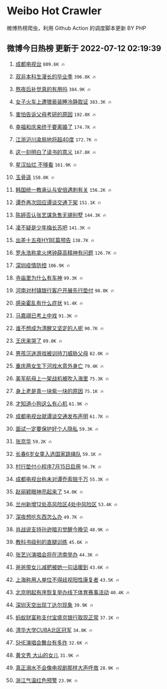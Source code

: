 # Weibo Hot Crawler 



微博热榜爬虫，利用 Github Action 的调度脚本更新 BY PHP 


## 微博今日热榜 更新于 2022-07-12 02:19:39 
1. [成都电视台](https://s.weibo.com/weibo?q=%E6%88%90%E9%83%BD%E7%94%B5%E8%A7%86%E5%8F%B0&Refer=top) `809.6K 🔥` 

1. [双非本科生漫长的毕业季](https://s.weibo.com/weibo?q=%23%E5%8F%8C%E9%9D%9E%E6%9C%AC%E7%A7%91%E7%94%9F%E6%BC%AB%E9%95%BF%E7%9A%84%E6%AF%95%E4%B8%9A%E5%AD%A3%23&Refer=top) `396.8K 🔥` 

1. [熬夜后补觉真的有用吗](https://s.weibo.com/weibo?q=%23%E7%86%AC%E5%A4%9C%E5%90%8E%E8%A1%A5%E8%A7%89%E7%9C%9F%E7%9A%84%E6%9C%89%E7%94%A8%E5%90%97%23&Refer=top) `384.9K 🔥` 

1. [女子火车上遭猥亵装睡冷静取证](https://s.weibo.com/weibo?q=%23%E5%A5%B3%E5%AD%90%E7%81%AB%E8%BD%A6%E4%B8%8A%E9%81%AD%E7%8C%A5%E4%BA%B5%E8%A3%85%E7%9D%A1%E5%86%B7%E9%9D%99%E5%8F%96%E8%AF%81%23&Refer=top) `383.3K 🔥` 

1. [害怕告诉父母考研的原因](https://s.weibo.com/weibo?q=%23%E5%AE%B3%E6%80%95%E5%91%8A%E8%AF%89%E7%88%B6%E6%AF%8D%E8%80%83%E7%A0%94%E7%9A%84%E5%8E%9F%E5%9B%A0%23&Refer=top) `192.8K 🔥` 

1. [幸福和庆来终于要离婚了](https://s.weibo.com/weibo?q=%23%E5%B9%B8%E7%A6%8F%E5%92%8C%E5%BA%86%E6%9D%A5%E7%BB%88%E4%BA%8E%E8%A6%81%E7%A6%BB%E5%A9%9A%E4%BA%86%23&Refer=top) `174.7K 🔥` 

1. [江浙沪川渝局地将超40度](https://s.weibo.com/weibo?q=%23%E6%B1%9F%E6%B5%99%E6%B2%AA%E5%B7%9D%E6%B8%9D%E5%B1%80%E5%9C%B0%E5%B0%86%E8%B6%8540%E5%BA%A6%23&Refer=top) `172.7K 🔥` 

1. [这一刻明白了读书的意义](https://s.weibo.com/weibo?q=%23%E8%BF%99%E4%B8%80%E5%88%BB%E6%98%8E%E7%99%BD%E4%BA%86%E8%AF%BB%E4%B9%A6%E7%9A%84%E6%84%8F%E4%B9%89%23&Refer=top) `167.8K 🔥` 

1. [星汉灿烂 不够看](https://s.weibo.com/weibo?q=%E6%98%9F%E6%B1%89%E7%81%BF%E7%83%82%20%E4%B8%8D%E5%A4%9F%E7%9C%8B&Refer=top) `161.9K 🔥` 

1. [玉骨遥](https://s.weibo.com/weibo?q=%23%E7%8E%89%E9%AA%A8%E9%81%A5%23&Refer=top) `158.0K 🔥` 

1. [韩国统一教承认与安倍遇刺有关](https://s.weibo.com/weibo?q=%23%E9%9F%A9%E5%9B%BD%E7%BB%9F%E4%B8%80%E6%95%99%E6%89%BF%E8%AE%A4%E4%B8%8E%E5%AE%89%E5%80%8D%E9%81%87%E5%88%BA%E6%9C%89%E5%85%B3%23&Refer=top) `156.2K 🔥` 

1. [谭乔再次回应谭谈交通下架](https://s.weibo.com/weibo?q=%23%E8%B0%AD%E4%B9%94%E5%86%8D%E6%AC%A1%E5%9B%9E%E5%BA%94%E8%B0%AD%E8%B0%88%E4%BA%A4%E9%80%9A%E4%B8%8B%E6%9E%B6%23&Refer=top) `151.1K 🔥` 

1. [陈婷否认张艺谋急售无锡别墅](https://s.weibo.com/weibo?q=%23%E9%99%88%E5%A9%B7%E5%90%A6%E8%AE%A4%E5%BC%A0%E8%89%BA%E8%B0%8B%E6%80%A5%E5%94%AE%E6%97%A0%E9%94%A1%E5%88%AB%E5%A2%85%23&Refer=top) `144.3K 🔥` 

1. [凌不疑是少年梅长苏吧](https://s.weibo.com/weibo?q=%23%E5%87%8C%E4%B8%8D%E7%96%91%E6%98%AF%E5%B0%91%E5%B9%B4%E6%A2%85%E9%95%BF%E8%8B%8F%E5%90%A7%23&Refer=top) `141.3K 🔥` 

1. [出差十五夜HYBE篇预告](https://s.weibo.com/weibo?q=%23%E5%87%BA%E5%B7%AE%E5%8D%81%E4%BA%94%E5%A4%9CHYBE%E7%AF%87%E9%A2%84%E5%91%8A%23&Refer=top) `138.7K 🔥` 

1. [罗永浩称拿火烤钟薛高精神有问题](https://s.weibo.com/weibo?q=%23%E7%BD%97%E6%B0%B8%E6%B5%A9%E7%A7%B0%E6%8B%BF%E7%81%AB%E7%83%A4%E9%92%9F%E8%96%9B%E9%AB%98%E7%B2%BE%E7%A5%9E%E6%9C%89%E9%97%AE%E9%A2%98%23&Refer=top) `126.7K 🔥` 

1. [深圳疫情防控](https://s.weibo.com/weibo?q=%23%E6%B7%B1%E5%9C%B3%E7%96%AB%E6%83%85%E9%98%B2%E6%8E%A7%23&Refer=top) `106.9K 🔥` 

1. [寺庙里为什么有车神](https://s.weibo.com/weibo?q=%23%E5%AF%BA%E5%BA%99%E9%87%8C%E4%B8%BA%E4%BB%80%E4%B9%88%E6%9C%89%E8%BD%A6%E7%A5%9E%23&Refer=top) `99.3K 🔥` 

1. [河南对村镇银行客户开展先行垫付](https://s.weibo.com/weibo?q=%23%E6%B2%B3%E5%8D%97%E5%AF%B9%E6%9D%91%E9%95%87%E9%93%B6%E8%A1%8C%E5%AE%A2%E6%88%B7%E5%BC%80%E5%B1%95%E5%85%88%E8%A1%8C%E5%9E%AB%E4%BB%98%23&Refer=top) `98.0K 🔥` 

1. [感染霍乱有什么症状](https://s.weibo.com/weibo?q=%23%E6%84%9F%E6%9F%93%E9%9C%8D%E4%B9%B1%E6%9C%89%E4%BB%80%E4%B9%88%E7%97%87%E7%8A%B6%23&Refer=top) `91.4K 🔥` 

1. [马嘉祺已考上中戏](https://s.weibo.com/weibo?q=%23%E9%A9%AC%E5%98%89%E7%A5%BA%E5%B7%B2%E8%80%83%E4%B8%8A%E4%B8%AD%E6%88%8F%23&Refer=top) `91.3K 🔥` 

1. [谁不想成为清醒又坚定的人呢](https://s.weibo.com/weibo?q=%23%E8%B0%81%E4%B8%8D%E6%83%B3%E6%88%90%E4%B8%BA%E6%B8%85%E9%86%92%E5%8F%88%E5%9D%9A%E5%AE%9A%E7%9A%84%E4%BA%BA%E5%91%A2%23&Refer=top) `90.7K 🔥` 

1. [王庆来哭了](https://s.weibo.com/weibo?q=%23%E7%8E%8B%E5%BA%86%E6%9D%A5%E5%93%AD%E4%BA%86%23&Refer=top) `89.0K 🔥` 

1. [男孩沉迷游戏被训持刀威胁父母](https://s.weibo.com/weibo?q=%23%E7%94%B7%E5%AD%A9%E6%B2%89%E8%BF%B7%E6%B8%B8%E6%88%8F%E8%A2%AB%E8%AE%AD%E6%8C%81%E5%88%80%E5%A8%81%E8%83%81%E7%88%B6%E6%AF%8D%23&Refer=top) `82.0K 🔥` 

1. [重庆两女生下河戏水意外身亡](https://s.weibo.com/weibo?q=%23%E9%87%8D%E5%BA%86%E4%B8%A4%E5%A5%B3%E7%94%9F%E4%B8%8B%E6%B2%B3%E6%88%8F%E6%B0%B4%E6%84%8F%E5%A4%96%E8%BA%AB%E4%BA%A1%23&Refer=top) `79.4K 🔥` 

1. [美军航母上一架战机被吹入海里](https://s.weibo.com/weibo?q=%23%E7%BE%8E%E5%86%9B%E8%88%AA%E6%AF%8D%E4%B8%8A%E4%B8%80%E6%9E%B6%E6%88%98%E6%9C%BA%E8%A2%AB%E5%90%B9%E5%85%A5%E6%B5%B7%E9%87%8C%23&Refer=top) `75.3K 🔥` 

1. [身上老是青一块紫一块的原因](https://s.weibo.com/weibo?q=%23%E8%BA%AB%E4%B8%8A%E8%80%81%E6%98%AF%E9%9D%92%E4%B8%80%E5%9D%97%E7%B4%AB%E4%B8%80%E5%9D%97%E7%9A%84%E5%8E%9F%E5%9B%A0%23&Refer=top) `75.1K 🔥` 

1. [才知道小狗这么有心机](https://s.weibo.com/weibo?q=%23%E6%89%8D%E7%9F%A5%E9%81%93%E5%B0%8F%E7%8B%97%E8%BF%99%E4%B9%88%E6%9C%89%E5%BF%83%E6%9C%BA%23&Refer=top) `61.9K 🔥` 

1. [成都电视台就谭谈交通发布声明](https://s.weibo.com/weibo?q=%23%E6%88%90%E9%83%BD%E7%94%B5%E8%A7%86%E5%8F%B0%E5%B0%B1%E8%B0%AD%E8%B0%88%E4%BA%A4%E9%80%9A%E5%8F%91%E5%B8%83%E5%A3%B0%E6%98%8E%23&Refer=top) `61.7K 🔥` 

1. [面试一定要保护好个人隐私](https://s.weibo.com/weibo?q=%23%E9%9D%A2%E8%AF%95%E4%B8%80%E5%AE%9A%E8%A6%81%E4%BF%9D%E6%8A%A4%E5%A5%BD%E4%B8%AA%E4%BA%BA%E9%9A%90%E7%A7%81%23&Refer=top) `59.3K 🔥` 

1. [张京华](https://s.weibo.com/weibo?q=%E5%BC%A0%E4%BA%AC%E5%8D%8E&Refer=top) `59.2K 🔥` 

1. [长春6岁女童入选国家跳绳队](https://s.weibo.com/weibo?q=%23%E9%95%BF%E6%98%A56%E5%B2%81%E5%A5%B3%E7%AB%A5%E5%85%A5%E9%80%89%E5%9B%BD%E5%AE%B6%E8%B7%B3%E7%BB%B3%E9%98%9F%23&Refer=top) `59.1K 🔥` 

1. [村行垫付小程序7月15日启用](https://s.weibo.com/weibo?q=%23%E6%9D%91%E8%A1%8C%E5%9E%AB%E4%BB%98%E5%B0%8F%E7%A8%8B%E5%BA%8F7%E6%9C%8815%E6%97%A5%E5%90%AF%E7%94%A8%23&Refer=top) `56.7K 🔥` 

1. [成都电视台称未对谭乔索赔千万](https://s.weibo.com/weibo?q=%23%E6%88%90%E9%83%BD%E7%94%B5%E8%A7%86%E5%8F%B0%E7%A7%B0%E6%9C%AA%E5%AF%B9%E8%B0%AD%E4%B9%94%E7%B4%A2%E8%B5%94%E5%8D%83%E4%B8%87%23&Refer=top) `55.3K 🔥` 

1. [赵丽颖眼神亮起来了](https://s.weibo.com/weibo?q=%23%E8%B5%B5%E4%B8%BD%E9%A2%96%E7%9C%BC%E7%A5%9E%E4%BA%AE%E8%B5%B7%E6%9D%A5%E4%BA%86%23&Refer=top) `54.0K 🔥` 

1. [兰州新增12处高风险区4处中风险区](https://s.weibo.com/weibo?q=%23%E5%85%B0%E5%B7%9E%E6%96%B0%E5%A2%9E12%E5%A4%84%E9%AB%98%E9%A3%8E%E9%99%A9%E5%8C%BA4%E5%A4%84%E4%B8%AD%E9%A3%8E%E9%99%A9%E5%8C%BA%23&Refer=top) `53.4K 🔥` 

1. [深夜想吃东西怎么办](https://s.weibo.com/weibo?q=%23%E6%B7%B1%E5%A4%9C%E6%83%B3%E5%90%83%E4%B8%9C%E8%A5%BF%E6%80%8E%E4%B9%88%E5%8A%9E%23&Refer=top) `49.7K 🔥` 

1. [肖战说支持孙逊暗刃觉醒今晚见](https://s.weibo.com/weibo?q=%23%E8%82%96%E6%88%98%E8%AF%B4%E6%94%AF%E6%8C%81%E5%AD%99%E9%80%8A%E6%9A%97%E5%88%83%E8%A7%89%E9%86%92%E4%BB%8A%E6%99%9A%E8%A7%81%23&Refer=top) `48.9K 🔥` 

1. [教科书级别的直腿训练](https://s.weibo.com/weibo?q=%23%E6%95%99%E7%A7%91%E4%B9%A6%E7%BA%A7%E5%88%AB%E7%9A%84%E7%9B%B4%E8%85%BF%E8%AE%AD%E7%BB%83%23&Refer=top) `45.6K 🔥` 

1. [张艺兴演唱会将在济南举办](https://s.weibo.com/weibo?q=%23%E5%BC%A0%E8%89%BA%E5%85%B4%E6%BC%94%E5%94%B1%E4%BC%9A%E5%B0%86%E5%9C%A8%E6%B5%8E%E5%8D%97%E4%B8%BE%E5%8A%9E%23&Refer=top) `44.3K 🔥` 

1. [爸爸带女儿减肥被她一句话暖到](https://s.weibo.com/weibo?q=%23%E7%88%B8%E7%88%B8%E5%B8%A6%E5%A5%B3%E5%84%BF%E5%87%8F%E8%82%A5%E8%A2%AB%E5%A5%B9%E4%B8%80%E5%8F%A5%E8%AF%9D%E6%9A%96%E5%88%B0%23&Refer=top) `43.6K 🔥` 

1. [上海称用人单位不得歧视阳性康复者](https://s.weibo.com/weibo?q=%23%E4%B8%8A%E6%B5%B7%E7%A7%B0%E7%94%A8%E4%BA%BA%E5%8D%95%E4%BD%8D%E4%B8%8D%E5%BE%97%E6%AD%A7%E8%A7%86%E9%98%B3%E6%80%A7%E5%BA%B7%E5%A4%8D%E8%80%85%23&Refer=top) `43.5K 🔥` 

1. [北京明起有序恢复举办线下体育赛事活动](https://s.weibo.com/weibo?q=%23%E5%8C%97%E4%BA%AC%E6%98%8E%E8%B5%B7%E6%9C%89%E5%BA%8F%E6%81%A2%E5%A4%8D%E4%B8%BE%E5%8A%9E%E7%BA%BF%E4%B8%8B%E4%BD%93%E8%82%B2%E8%B5%9B%E4%BA%8B%E6%B4%BB%E5%8A%A8%23&Refer=top) `40.4K 🔥` 

1. [深圳天空出现丁达尔现象](https://s.weibo.com/weibo?q=%23%E6%B7%B1%E5%9C%B3%E5%A4%A9%E7%A9%BA%E5%87%BA%E7%8E%B0%E4%B8%81%E8%BE%BE%E5%B0%94%E7%8E%B0%E8%B1%A1%23&Refer=top) `39.9K 🔥` 

1. [蚂蚁财富称支付宝盛京银行取现正常](https://s.weibo.com/weibo?q=%23%E8%9A%82%E8%9A%81%E8%B4%A2%E5%AF%8C%E7%A7%B0%E6%94%AF%E4%BB%98%E5%AE%9D%E7%9B%9B%E4%BA%AC%E9%93%B6%E8%A1%8C%E5%8F%96%E7%8E%B0%E6%AD%A3%E5%B8%B8%23&Refer=top) `37.1K 🔥` 

1. [清华大学CUBA北区冠军](https://s.weibo.com/weibo?q=%23%E6%B8%85%E5%8D%8E%E5%A4%A7%E5%AD%A6CUBA%E5%8C%97%E5%8C%BA%E5%86%A0%E5%86%9B%23&Refer=top) `34.0K 🔥` 

1. [SHE演唱会舞台有多炸](https://s.weibo.com/weibo?q=%23SHE%E6%BC%94%E5%94%B1%E4%BC%9A%E8%88%9E%E5%8F%B0%E6%9C%89%E5%A4%9A%E7%82%B8%23&Refer=top) `32.6K 🔥` 

1. [黄文秀 大山的女儿](https://s.weibo.com/weibo?q=%E9%BB%84%E6%96%87%E7%A7%80%20%E5%A4%A7%E5%B1%B1%E7%9A%84%E5%A5%B3%E5%84%BF&Refer=top) `31.9K 🔥` 

1. [真正溺水不会像电视剧那样大声呼救](https://s.weibo.com/weibo?q=%23%E7%9C%9F%E6%AD%A3%E6%BA%BA%E6%B0%B4%E4%B8%8D%E4%BC%9A%E5%83%8F%E7%94%B5%E8%A7%86%E5%89%A7%E9%82%A3%E6%A0%B7%E5%A4%A7%E5%A3%B0%E5%91%BC%E6%95%91%23&Refer=top) `28.9K 🔥` 

1. [浙江气温红色预警](https://s.weibo.com/weibo?q=%23%E6%B5%99%E6%B1%9F%E6%B0%94%E6%B8%A9%E7%BA%A2%E8%89%B2%E9%A2%84%E8%AD%A6%23&Refer=top) `23.9K 🔥` 

